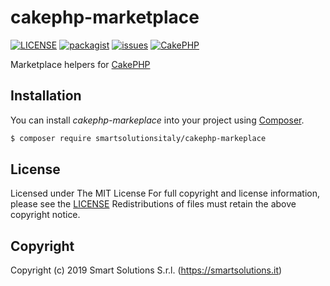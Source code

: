# cakephp-marketplace
[![LICENSE](https://img.shields.io/github/license/smartsolutionsitaly/cakephp-markeplace.svg)](LICENSE)
[![packagist](https://img.shields.io/badge/packagist-smartsolutionsitaly%2Fcakephp--marketplace-brightgreen.svg)](https://packagist.org/packages/smartsolutionsitaly/cakephp-marketplace)
[![issues](https://img.shields.io/github/issues/smartsolutionsitaly/cakephp-markeplace.svg)](https://github.com/smartsolutionsitaly/cakephp-markeplace/issues)
[![CakePHP](https://img.shields.io/badge/CakePHP-3.6%2B-brightgreen.svg)](https://github.com/cakephp/cakephp)

Marketplace helpers for [CakePHP](https://github.com/cakephp/cakephp)

## Installation

You can install _cakephp-markeplace_ into your project using [Composer](https://getcomposer.org).

``` bash
$ composer require smartsolutionsitaly/cakephp-markeplace
```

## License
Licensed under The MIT License
For full copyright and license information, please see the [LICENSE](LICENSE)
Redistributions of files must retain the above copyright notice.

## Copyright
Copyright (c) 2019 Smart Solutions S.r.l. (https://smartsolutions.it)
